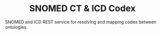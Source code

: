 <h1 align="center">SNOMED CT & ICD Codex</h1>

SNOMED and ICD REST service for resolving and mapping codes between ontologies.
